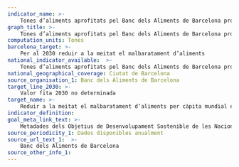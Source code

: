 ```yaml
---
indicator_name: >-
    Tones d’aliments aprofitats pel Banc dels Aliments de Barcelona procedents del malbaratament
graph_title: >-
    Tones d’aliments aprofitats pel Banc dels Aliments de Barcelona procedents del malbaratament
computation_units: Tones
barcelona_target: >-
    Per al 2030 reduir a la meitat el malbaratament d’aliments
national_indicator_available:  >-
    Tones d’aliments aprofitats pel Banc dels Aliments de Barcelona procedents del malbaratament
national_geographical_coverage: Ciutat de Barcelona
source_organisation_1: Banc dels Aliments de Barcelona
target_line_2030: >-
    Valor fita 2030 no determinada
target_name: >-
    Reduir a la meitat el malbaratament d’aliments per càpita mundial en la venda al detall i el consum, així com les pèrdues d’aliments a les cadenes de producció i distribució, incloses les pèrdues postcollita
indicator_definition:
goal_meta_link_text: >-
    Metadades dels Objetius de Desenvolupament Sostenible de les Nacions Unides (pdf 894kB)
source_periodicity_1: Dades disponibles anualment
source_url_text_1:  >-
    Banc dels Aliments de Barcelona
source_other_info_1:
---
```

